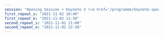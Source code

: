 ```yaml
---
session: "Opening Session + Keynote 3 (<a href='/programme/keynote-speakers#towards-reliable-and-practicable-algorithmic-recourse'>Himabindu Lakkaraju &mdash; Towards Reliable and Practicable Algorithmic Recourse</a>)"
first_repeat_s: "2021-11-02 10:40" 
first_repeat_e: "2021-11-02 11:50" 
second_repeat_s: "2021-11-02 21:00" 
second_repeat_e: "2021-11-02 22:30" 
---
```

